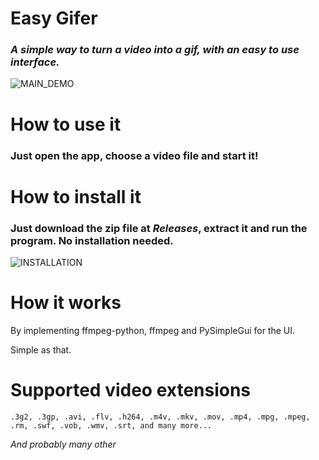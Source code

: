 # Easy Gifer
### *A simple way to turn a video into a gif, with an easy to use interface.*
![MAIN_DEMO](https://s1.gifyu.com/images/make-gif-easy-giferb78515673b64288d.gif)

# How to use it
### Just open the app, choose a video file and start it!

# How to install it
### Just download the zip file at *Releases*, extract it and run the program. No installation needed.
![INSTALLATION](https://s1.gifyu.com/images/unzip-easy-gifer.gif)

# How it works
By implementing ffmpeg-python, ffmpeg and PySimpleGui for the UI. 

Simple as that.

# Supported video extensions

    .3g2, .3gp, .avi, .flv, .h264, .m4v, .mkv, .mov, .mp4, .mpg, .mpeg, .rm, .swf, .vob, .wmv, .srt, and many more...

*And probably many other*
